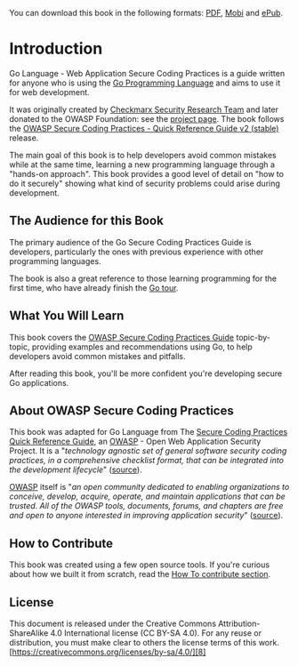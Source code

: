 You can download this book in the following formats: [PDF][9], [Mobi][10] and
[ePub][11].

# Introduction

Go Language - Web Application Secure Coding Practices is a guide written for
anyone who is using the [Go Programming Language][1] and aims to use it for web
development.

It was originally created by [Checkmarx Security Research Team][2] and later
donated to the OWASP Foundation: see the [project page][13]. The book follows
the [OWASP Secure Coding Practices - Quick Reference Guide v2 (stable)][3]
release.

The main goal of this book is to help developers avoid common mistakes while at
the same time, learning a new programming language through a "hands-on
approach". This book provides a good level of detail on "how to do it securely"
showing what kind of security problems could arise during development.

## The Audience for this Book

The primary audience of the Go Secure Coding Practices Guide is developers,
particularly the ones with previous experience with other programming languages.

The book is also a great reference to those learning programming for the first
time, who have already finish the [Go tour][7].

## What You Will Learn

This book covers the [OWASP Secure Coding Practices Guide][12] topic-by-topic,
providing examples and recommendations using Go, to help developers avoid common
mistakes and pitfalls.

After reading this book, you'll be more confident you're developing secure Go
applications.

## About OWASP Secure Coding Practices

This book was adapted for Go Language from The [Secure Coding Practices Quick
Reference Guide][3], an [OWASP][4] - Open Web Application Security Project. It
is a "_technology agnostic set of general software security coding practices, in
a comprehensive checklist format, that can be integrated into the development
lifecycle_" ([source][12]).

[OWASP][4] itself is "_an open community dedicated to enabling organizations to
conceive, develop, acquire, operate, and maintain applications that can be
trusted. All of the OWASP tools, documents, forums, and chapters are free and
open to anyone interested in improving application security_" ([source][5]).

## How to Contribute

This book was created using a few open source tools.
If you're curious about how we built it from scratch, read the
[How To contribute section][6].

## License

This document is released under the Creative Commons Attribution-ShareAlike 4.0
International license (CC BY-SA 4.0). For any reuse or distribution, you must
make clear to others the license terms of this work.
[https://creativecommons.org/licenses/by-sa/4.0/][8]

[1]: https://golang.org
[2]: http://chkmrx.co/2sffXFr
[3]: https://owasp.org/www-project-secure-coding-practices-quick-reference-guide/
[4]: https://owasp.org/
[5]: https://owasp.org/about/
[6]: src/howto-contribute.md
[7]: https://go.dev/tour/
[8]: https://creativecommons.org/licenses/by-sa/4.0/
[9]: dist/go-webapp-scp.pdf
[10]: dist/go-webapp-scp.mobi
[11]: dist/go-webapp-scp.epub
[12]: https://owasp.org/www-project-secure-coding-practices-quick-reference-guide/#div-download
[13]: https://owasp.org/www-project-go-secure-coding-practices-guide/
